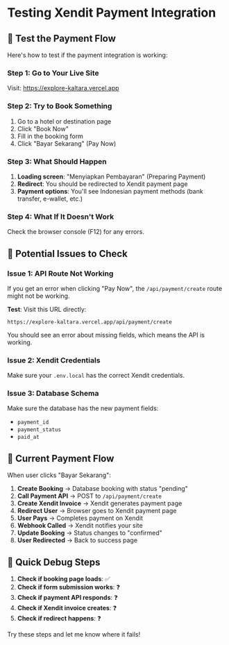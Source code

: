 # Testing Xendit Payment Integration

## 🧪 Test the Payment Flow

Here's how to test if the payment integration is working:

### Step 1: Go to Your Live Site
Visit: https://explore-kaltara.vercel.app

### Step 2: Try to Book Something
1. Go to a hotel or destination page
2. Click "Book Now" 
3. Fill in the booking form
4. Click "Bayar Sekarang" (Pay Now)

### Step 3: What Should Happen
1. **Loading screen**: "Menyiapkan Pembayaran" (Preparing Payment)
2. **Redirect**: You should be redirected to Xendit payment page
3. **Payment options**: You'll see Indonesian payment methods (bank transfer, e-wallet, etc.)

### Step 4: What If It Doesn't Work
Check the browser console (F12) for any errors.

## 🔧 Potential Issues to Check

### Issue 1: API Route Not Working
If you get an error when clicking "Pay Now", the `/api/payment/create` route might not be working.

**Test**: Visit this URL directly:
```
https://explore-kaltara.vercel.app/api/payment/create
```
You should see an error about missing fields, which means the API is working.

### Issue 2: Xendit Credentials
Make sure your `.env.local` has the correct Xendit credentials.

### Issue 3: Database Schema
Make sure the database has the new payment fields:
- `payment_id`
- `payment_status` 
- `paid_at`

## 🚀 Current Payment Flow

When user clicks "Bayar Sekarang":

1. **Create Booking** → Database booking with status "pending"
2. **Call Payment API** → POST to `/api/payment/create`
3. **Create Xendit Invoice** → Xendit generates payment page
4. **Redirect User** → Browser goes to Xendit payment page
5. **User Pays** → Completes payment on Xendit
6. **Webhook Called** → Xendit notifies your site
7. **Update Booking** → Status changes to "confirmed"
8. **User Redirected** → Back to success page

## 📝 Quick Debug Steps

1. **Check if booking page loads**: ✅ 
2. **Check if form submission works**: ❓
3. **Check if payment API responds**: ❓
4. **Check if Xendit invoice creates**: ❓
5. **Check if redirect happens**: ❓

Try these steps and let me know where it fails!
